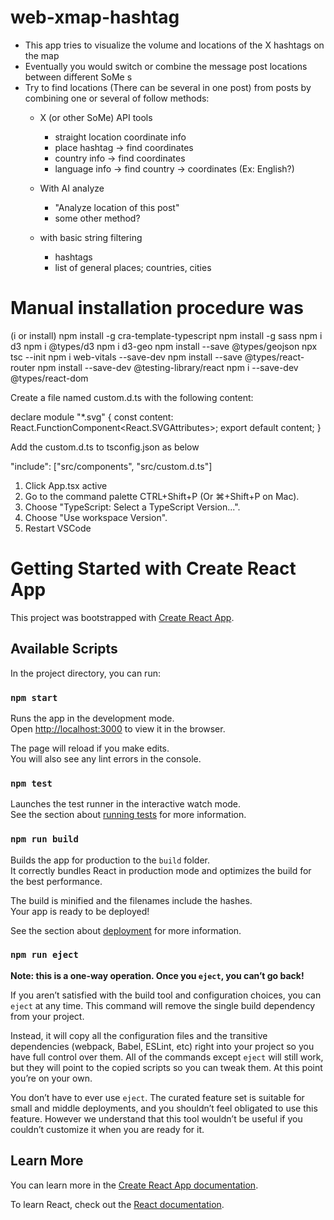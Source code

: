 # web-xmap-hashtag

- This app tries to visualize the volume and locations of the X hashtags on the map
- Eventually you would switch or combine the message post locations between different SoMe s 
- Try to find locations (There can be several in one post) from posts by combining one or several of follow methods:
  * X (or other SoMe) API tools
     * straight location coordinate info
     * place hashtag
       -> find coordinates
     * country info
       -> find coordinates
     * language info
       -> find country -> coordinates (Ex: English?)
   
  * With AI analyze
     * "Analyze location of this post"
     * some other method?
  * with basic string filtering
     * hashtags 
     * list of general places; countries, cities

# Manual installation procedure was

(i or install)
npm install -g cra-template-typescript
npm install -g sass
npm i d3
npm i @types/d3
npm i d3-geo
npm install --save @types/geojson
npx tsc --init
npm i web-vitals --save-dev
npm install --save @types/react-router
npm install --save-dev @testing-library/react
npm i --save-dev @types/react-dom

Create a file named custom.d.ts with the following content:

declare module "*.svg" {
  const content: React.FunctionComponent<React.SVGAttributes<SVGElement>>;
  export default content;
}

Add the custom.d.ts to tsconfig.json as below

"include": ["src/components", "src/custom.d.ts"]

1. Click App.tsx active
2. Go to the command palette CTRL+Shift+P (Or ⌘+Shift+P on Mac).
3. Choose "TypeScript: Select a TypeScript Version...".
4. Choose "Use workspace Version".
5. Restart VSCode


# Getting Started with Create React App

This project was bootstrapped with [Create React App](https://github.com/facebook/create-react-app).

## Available Scripts

In the project directory, you can run:

### `npm start`

Runs the app in the development mode.\
Open [http://localhost:3000](http://localhost:3000) to view it in the browser.

The page will reload if you make edits.\
You will also see any lint errors in the console.

### `npm test`

Launches the test runner in the interactive watch mode.\
See the section about [running tests](https://facebook.github.io/create-react-app/docs/running-tests) for more information.

### `npm run build`

Builds the app for production to the `build` folder.\
It correctly bundles React in production mode and optimizes the build for the best performance.

The build is minified and the filenames include the hashes.\
Your app is ready to be deployed!

See the section about [deployment](https://facebook.github.io/create-react-app/docs/deployment) for more information.

### `npm run eject`

**Note: this is a one-way operation. Once you `eject`, you can’t go back!**

If you aren’t satisfied with the build tool and configuration choices, you can `eject` at any time. This command will remove the single build dependency from your project.

Instead, it will copy all the configuration files and the transitive dependencies (webpack, Babel, ESLint, etc) right into your project so you have full control over them. All of the commands except `eject` will still work, but they will point to the copied scripts so you can tweak them. At this point you’re on your own.

You don’t have to ever use `eject`. The curated feature set is suitable for small and middle deployments, and you shouldn’t feel obligated to use this feature. However we understand that this tool wouldn’t be useful if you couldn’t customize it when you are ready for it.

## Learn More

You can learn more in the [Create React App documentation](https://facebook.github.io/create-react-app/docs/getting-started).

To learn React, check out the [React documentation](https://reactjs.org/).
